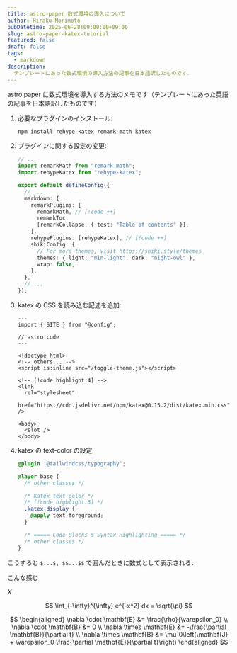 ```yaml
---
title: astro-paper 数式環境の導入について
author: Hiraku Morimoto
pubDatetime: 2025-06-28T09:00:00+09:00
slug: astro-paper-katex-tutorial
featured: false
draft: false
tags:
  - markdown
description:
  テンプレートにあった数式環境の導入方法の記事を日本語訳したものです．
---
```



astro paper に数式環境を導入する方法のメモです（テンプレートにあった英語の記事を日本語訳したものです）


1. 必要なプラグインのインストール:

   ```bash
   npm install rehype-katex remark-math katex
   ```

2. プラグインに関する設定の変更:

   ```ts file=astro.config.ts
   // ...
   import remarkMath from "remark-math";
   import rehypeKatex from "rehype-katex";

   export default defineConfig({
     // ...
     markdown: {
       remarkPlugins: [
         remarkMath, // [!code ++]
         remarkToc,
         [remarkCollapse, { test: "Table of contents" }],
       ],
       rehypePlugins: [rehypeKatex], // [!code ++]
       shikiConfig: {
         // For more themes, visit https://shiki.style/themes
         themes: { light: "min-light", dark: "night-owl" },
         wrap: false,
       },
     },
     // ...
   });
   ```

3. katex の CSS を読み込む記述を追加: 

   ```astro file=src/layouts/Layout.astro
   ---
   import { SITE } from "@config";

   // astro code
   ---

   <!doctype html>
   <!-- others... -->
   <script is:inline src="/toggle-theme.js"></script>

   <!-- [!code highlight:4] -->
   <link
     rel="stylesheet"
     href="https://cdn.jsdelivr.net/npm/katex@0.15.2/dist/katex.min.css"
   />

   <body>
     <slot />
   </body>
   ```

4. katex の text-color の設定: 

   ```css file=src/styles/typography.css
   @plugin '@tailwindcss/typography';

   @layer base {
     /* other classes */

     /* Katex text color */
     /* [!code highlight:3] */
     .katex-display {
       @apply text-foreground;
     }

     /* ===== Code Blocks & Syntax Highlighting ===== */
     /* other classes */
   }
   ```

こうすると `$...$`，`$$...$$` で囲んだときに数式として表示される．

こんな感じ

$X$

$$ \int_{-\infty}^{\infty} e^{-x^2} dx = \sqrt{\pi} $$

$$
\begin{aligned}
\nabla \cdot \mathbf{E} &= \frac{\rho}{\varepsilon_0} \\
\nabla \cdot \mathbf{B} &= 0 \\
\nabla \times \mathbf{E} &= -\frac{\partial \mathbf{B}}{\partial t} \\
\nabla \times \mathbf{B} &= \mu_0\left(\mathbf{J} + \varepsilon_0 \frac{\partial \mathbf{E}}{\partial t}\right)
\end{aligned}
$$

